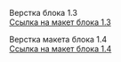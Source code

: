 Верстка блока 1.3 <br> 
<a href="https://igoralexandrovich174.github.io/block1.3/">Ссылка на макет блока 1.3</a>

Верстка макета блока 1.4 <br>
<a href="https://github.com/IgorAlexandrovich174/block1.3/blob/main/index2.html">Ссылка на макет блока 1.4</a>
